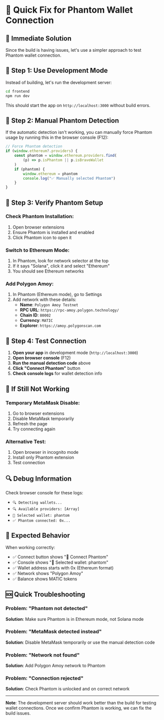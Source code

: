 # 🚀 Quick Fix for Phantom Wallet Connection

## 🎯 Immediate Solution

Since the build is having issues, let's use a simpler approach to test Phantom wallet connection.

## 🔧 Step 1: Use Development Mode

Instead of building, let's run the development server:

```bash
cd frontend
npm run dev
```

This should start the app on `http://localhost:3000` without build errors.

## 🔧 Step 2: Manual Phantom Detection

If the automatic detection isn't working, you can manually force Phantom usage by running this in the browser console (F12):

```javascript
// Force Phantom detection
if (window.ethereum?.providers) {
	const phantom = window.ethereum.providers.find(
		(p) => p.isPhantom || p.isBraveWallet
	)
	if (phantom) {
		window.ethereum = phantom
		console.log("✅ Manually selected Phantom")
	}
}
```

## 🔧 Step 3: Verify Phantom Setup

### **Check Phantom Installation:**

1. Open browser extensions
2. Ensure Phantom is installed and enabled
3. Click Phantom icon to open it

### **Switch to Ethereum Mode:**

1. In Phantom, look for network selector at the top
2. If it says "Solana", click it and select "Ethereum"
3. You should see Ethereum networks

### **Add Polygon Amoy:**

1. In Phantom (Ethereum mode), go to Settings
2. Add network with these details:
   - **Name**: `Polygon Amoy Testnet`
   - **RPC URL**: `https://rpc-amoy.polygon.technology/`
   - **Chain ID**: `80002`
   - **Currency**: `MATIC`
   - **Explorer**: `https://amoy.polygonscan.com`

## 🔧 Step 4: Test Connection

1. **Open your app** in development mode (`http://localhost:3000`)
2. **Open browser console** (F12)
3. **Run the manual detection code** above
4. **Click "Connect Phantom"** button
5. **Check console logs** for wallet detection info

## 🚨 If Still Not Working

### **Temporary MetaMask Disable:**

1. Go to browser extensions
2. Disable MetaMask temporarily
3. Refresh the page
4. Try connecting again

### **Alternative Test:**

1. Open browser in incognito mode
2. Install only Phantom extension
3. Test connection

## 🔍 Debug Information

Check browser console for these logs:

- `🔍 Detecting wallets...`
- `🔍 Available providers: [Array]`
- `🎯 Selected wallet: phantom`
- `✅ Phantom connected: 0x...`

## 🎯 Expected Behavior

When working correctly:

- ✅ Connect button shows "👻 Connect Phantom"
- ✅ Console shows "🎯 Selected wallet: phantom"
- ✅ Wallet address starts with 0x (Ethereum format)
- ✅ Network shows "Polygon Amoy"
- ✅ Balance shows MATIC tokens

## 🆘 Quick Troubleshooting

### **Problem: "Phantom not detected"**

**Solution**: Make sure Phantom is in Ethereum mode, not Solana mode

### **Problem: "MetaMask detected instead"**

**Solution**: Disable MetaMask temporarily or use the manual detection code

### **Problem: "Network not found"**

**Solution**: Add Polygon Amoy network to Phantom

### **Problem: "Connection rejected"**

**Solution**: Check Phantom is unlocked and on correct network

---

**Note**: The development server should work better than the build for testing wallet connections. Once we confirm Phantom is working, we can fix the build issues.


